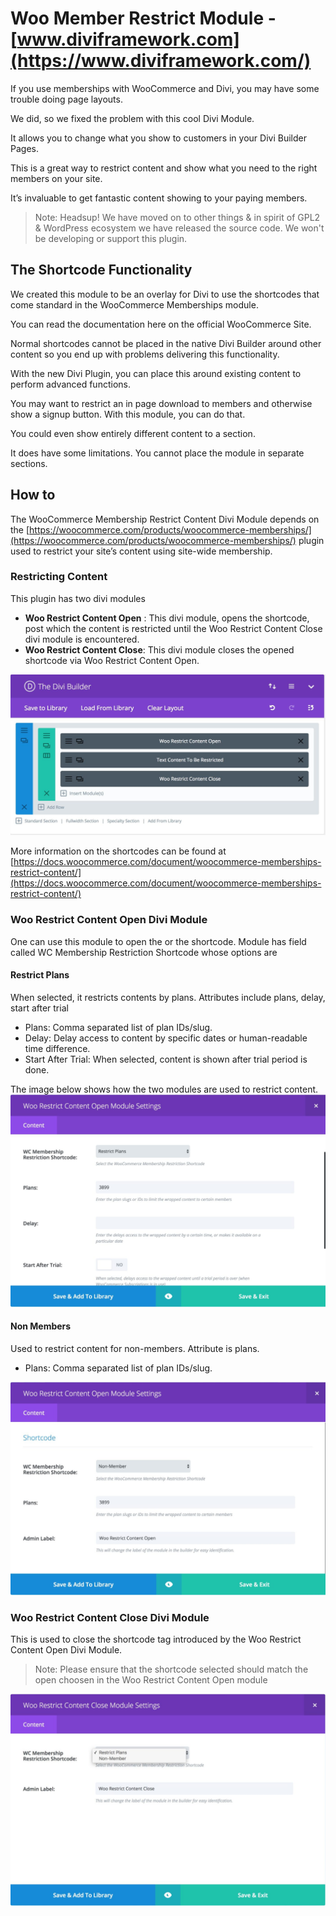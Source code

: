 # Woo Member Restrict Module - [www.diviframework.com](https://www.diviframework.com/)

If you use memberships with WooCommerce and Divi, you may have some trouble doing page layouts.

We did, so we fixed the problem with this cool Divi Module.

It allows you to change what you show to customers in your Divi Builder Pages.

This is a great way to restrict content and show what you need to the right members on your site.

It’s invaluable to get fantastic content showing to your paying members.

> Note: Headsup! We have moved on to other things & in spirit of GPL2 & WordPress ecosystem we have released the source code. We won't be developing or support this plugin. 

## The Shortcode Functionality

We created this module to be an overlay for Divi to use the shortcodes that come standard in the WooCommerce Memberships module.

You can read the documentation here on the official WooCommerce Site.

Normal shortcodes cannot be placed in the native Divi Builder around other content so you end up with problems delivering this functionality.

With the new Divi Plugin, you can place this around existing content to perform advanced functions.

You may want to restrict an in page download to members and otherwise show a signup button. With this module, you can do that.

You could even show entirely different content to a section.

It does have some limitations. You cannot place the module in separate sections.

## How to

The WooCommerce Membership Restrict Content Divi Module depends on the [https://woocommerce.com/products/woocommerce-memberships/](https://woocommerce.com/products/woocommerce-memberships/) plugin used to restrict your site’s content using site-wide membership.

### Restricting Content ###

This plugin has two divi modules

* **Woo Restrict Content Open** : This divi module, opens the shortcode, post which the content is restricted until the Woo Restrict Content Close divi module is encountered.
* **Woo Restrict Content Close**: This divi module closes the opened shortcode via Woo Restrict Content Open.

![Modules](assets/woo-restrict-content-page-setup.jpg "Modules")

More information on the shortcodes can be found at [https://docs.woocommerce.com/document/woocommerce-memberships-restrict-content/](https://docs.woocommerce.com/document/woocommerce-memberships-restrict-content/)

### Woo Restrict Content Open Divi Module ###

One can use this module to open the or the shortcode. Module has field called WC Membership Restriction Shortcode whose options are

#### Restrict Plans

When selected, it restricts contents by plans. Attributes include plans, delay, start after trial

* Plans: Comma separated list of plan IDs/slug.
* Delay: Delay access to content by specific dates or human-readable time difference.
* Start After Trial: When selected, content is shown after trial period is done.


The image below shows how the two modules are used to restrict content.
![Restrict Plans](assets/woo-restrict-content-by-plans.jpg "Restrict Plans")

#### Non Members

Used to restrict content for non-members. Attribute is plans.

* Plans: Comma separated list of plan IDs/slug.

![Non Members](assets/woo-restrict-content-non-member.jpg "Non Members")


### Woo Restrict Content Close Divi Module

This is used to close the shortcode tag introduced by the Woo Restrict Content Open Divi Module.

> Note: Please ensure that the shortcode selected should match the open choosen in the Woo Restrict Content Open module

![Close Divi Module](assets/woo-restrict-content-close-module.jpg "Close Divi Module")


